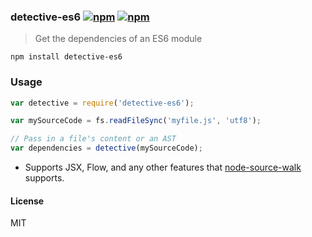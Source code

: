 ### detective-es6 [![npm](http://img.shields.io/npm/v/detective-es6.svg)](https://npmjs.org/package/detective-es6) [![npm](http://img.shields.io/npm/dm/detective-es6.svg)](https://npmjs.org/package/detective-es6)

> Get the dependencies of an ES6 module

`npm install detective-es6`

### Usage

```js
var detective = require('detective-es6');

var mySourceCode = fs.readFileSync('myfile.js', 'utf8');

// Pass in a file's content or an AST
var dependencies = detective(mySourceCode);

```

* Supports JSX, Flow, and any other features that [node-source-walk](https://github.com/mrjoelkemp/node-source-walk) supports.

#### License

MIT
